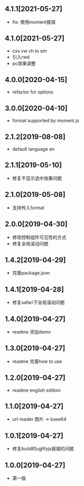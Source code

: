 ## 4.1.1[2021-05-27]
- fix: 使用moment报错

## 4.1.0[2021-05-27]
- css vw vh to em
- 引入rwd
- pc效果调整

## 4.0.0[2020-04-15]
- refactor for options

## 3.0.0[2020-04-10]
- format supported by moment.js

## 2.1.2[2019-08-08]
- default language en

## 2.1.1[2019-05-10]
- 修复不显示选中效果问题

## 2.1.0[2019-05-08]
- 支持传入format

## 2.0.0[2019-04-30]
- 修改控制组件可见性的方式
- 修复全局滚动问题

## 1.4.2[2019-04-29]
- 完善package.json

## 1.4.1[2019-04-28]
- 修复safari下全局滚动问题

## 1.4.0[2019-04-27]
- readme 添加demo

## 1.3.0[2019-04-27]
- readme 完善how to use

## 1.2.0[2019-04-27]
- readme english edition

## 1.1.0[2019-04-27]
- url-loader 图片 -> base64

## 1.0.1[2019-04-27]
- 修复build时uglifyjs报错的问题

## 1.0.0[2019-04-27]
- 第一版
